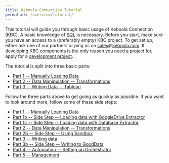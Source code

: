 ```yaml
---
title: Keboola Connection Tutorial
permalink: /overview/tutorial/
---
```


This tutorial will guide you through basic usage of Keboola Connection (KBC).
A basic knowledge of [SQL](https://en.wikipedia.org/wiki/SQL) is necessary.
Before you start, make sure you have an access to a (preferably empty) KBC project.
To get set up, either ask one of our partners or ping us on sales@keboola.com.
If developing KBC components is the only reason you need a project for, apply for a
[development project](https://developers.keboola.com/overview/devel-project/).

The tutorial is split into three basic parts:

- [Part 1 -- Manually Loading Data](/overview/tutorial/load/)
- [Part 2 -- Data Manipulation -- Transformations](/overview/tutorial/manipulate/)
- [Part 3 -- Writing Data -- Tableau](/overview/tutorial/write/)

Follow the three parts above to get going as quickly as possible. If you want to look around
more, follow some of these side steps:

- [Part 1 -- Manually Loading Data](/overview/tutorial/load/)
- [Part 1b -- Side Step -- Loading data with GoogleDrive Extractor](/overview/tutorial/load/googledrive/)
- [Part 1c -- Side Step -- Loading data with Database Extractor](/overview/tutorial/load/database/)
- [Part 2 -- Data Manipulation -- Transformations](/overview/tutorial/manipulate/)
- [Part 2b -- Side Step -- Using Sandbox](/overview/tutorial/manipulate/sandbox/)
- [Part 3 -- Writing data](/overview/tutorial/write/)
- [Part 3b -- Side Step -- Writing to GoodData](/overview/tutorial/write/gooddata/)
- [Part 4 -- Automation -- Setting up Orchestrator](/overview/tutorial/automate/)
- [Part 5 -- Management](/overview/tutorial/management/)

